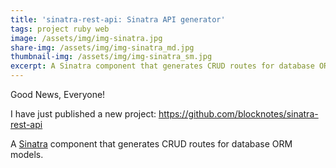 ```yaml
---
title: 'sinatra-rest-api: Sinatra API generator'
tags: project ruby web
image: /assets/img/img-sinatra.jpg
share-img: /assets/img/img-sinatra_md.jpg
thumbnail-img: /assets/img/img-sinatra_sm.jpg
excerpt: A Sinatra component that generates CRUD routes for database ORM models
---
```


Good News, Everyone!

I have just published a new project:
<https://github.com/blocknotes/sinatra-rest-api>

A [Sinatra](https://github.com/sinatra/sinatra) component that generates CRUD routes for database ORM models.
